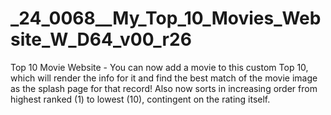 # _24_0068__My_Top_10_Movies_Website_W_D64_v00_r26
Top 10 Movie Website - You can now add a movie to this custom Top 10, which will render the info for it and find the best match of the movie image as the splash page for that record! Also now sorts in increasing order from highest ranked (1) to lowest (10), contingent on the rating itself.

